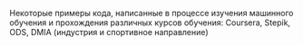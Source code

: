 Некоторые примеры кода, написанные в процессе изучения машинного обучения и прохождения различных курсов обучения: Coursera, Stepik, ODS, DMIA (индустрия и спортивное направление)
